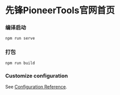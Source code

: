 # 先锋PioneerTools官网首页



### 编译启动
```
npm run serve
```

### 打包
```
npm run build
```


### Customize configuration
See [Configuration Reference](https://cli.vuejs.org/config/).
